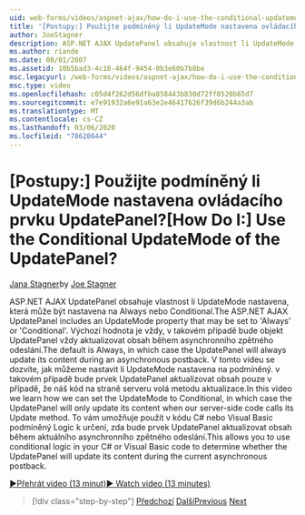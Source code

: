 ```yaml
---
uid: web-forms/videos/aspnet-ajax/how-do-i-use-the-conditional-updatemode-of-the-updatepanel
title: '[Postupy:] Použijte podmíněný li UpdateMode nastavena ovládacího prvku UpdatePanel? | Dokumenty Microsoft'
author: JoeStagner
description: ASP.NET AJAX UpdatePanel obsahuje vlastnost li UpdateMode nastavena, která může být nastavena na Always nebo Conditional. Výchozí hodnota je vždycky, v takovém případě UpdatePan...
ms.author: riande
ms.date: 08/01/2007
ms.assetid: 10b5bad3-4c18-464f-9454-0b3e60b7b8be
msc.legacyurl: /web-forms/videos/aspnet-ajax/how-do-i-use-the-conditional-updatemode-of-the-updatepanel
msc.type: video
ms.openlocfilehash: c05d4f262d56dfba858443b830d72ff0520b65d7
ms.sourcegitcommit: e7e91932a6e91a63e2e46417626f39d6b244a3ab
ms.translationtype: MT
ms.contentlocale: cs-CZ
ms.lasthandoff: 03/06/2020
ms.locfileid: "78628644"
---
```

# <a name="how-do-i-use-the-conditional-updatemode-of-the-updatepanel"></a><span data-ttu-id="7ad04-105">[Postupy:] Použijte podmíněný li UpdateMode nastavena ovládacího prvku UpdatePanel?</span><span class="sxs-lookup"><span data-stu-id="7ad04-105">[How Do I:] Use the Conditional UpdateMode of the UpdatePanel?</span></span>

<span data-ttu-id="7ad04-106">[Jana Stagner](https://github.com/JoeStagner)</span><span class="sxs-lookup"><span data-stu-id="7ad04-106">by [Joe Stagner](https://github.com/JoeStagner)</span></span>

<span data-ttu-id="7ad04-107">ASP.NET AJAX UpdatePanel obsahuje vlastnost li UpdateMode nastavena, která může být nastavena na Always nebo Conditional.</span><span class="sxs-lookup"><span data-stu-id="7ad04-107">The ASP.NET AJAX UpdatePanel includes an UpdateMode property that may be set to 'Always' or 'Conditional'.</span></span> <span data-ttu-id="7ad04-108">Výchozí hodnota je vždy, v takovém případě bude objekt UpdatePanel vždy aktualizovat obsah během asynchronního zpětného odeslání.</span><span class="sxs-lookup"><span data-stu-id="7ad04-108">The default is Always, in which case the UpdatePanel will always update its content during an asynchronous postback.</span></span> <span data-ttu-id="7ad04-109">V tomto videu se dozvíte, jak můžeme nastavit li UpdateMode nastavena na podmíněný. v takovém případě bude prvek UpdatePanel aktualizovat obsah pouze v případě, že náš kód na straně serveru volá metodu aktualizace.</span><span class="sxs-lookup"><span data-stu-id="7ad04-109">In this video we learn how we can set the UpdateMode to Conditional, in which case the UpdatePanel will only update its content when our server-side code calls its Update method.</span></span> <span data-ttu-id="7ad04-110">To vám umožňuje použít v kódu C# nebo Visual Basic podmíněný Logic k určení, zda bude prvek UpdatePanel aktualizovat obsah během aktuálního asynchronního zpětného odeslání.</span><span class="sxs-lookup"><span data-stu-id="7ad04-110">This allows you to use conditional logic in your C# or Visual Basic code to determine whether the UpdatePanel will update its content during the current asynchronous postback.</span></span>

[<span data-ttu-id="7ad04-111">&#9654;Přehrát video (13 minut)</span><span class="sxs-lookup"><span data-stu-id="7ad04-111">&#9654; Watch video (13 minutes)</span></span>](https://channel9.msdn.com/Blogs/ASP-NET-Site-Videos/how-do-i-use-the-conditional-updatemode-of-the-updatepanel)

> [!div class="step-by-step"]
> <span data-ttu-id="7ad04-112">[Předchozí](how-do-i-determine-whether-an-asynchronous-postback-has-occurred.md)
> [Další](how-do-i-implement-the-persistent-communications-pattern-with-the-updatepanel.md)</span><span class="sxs-lookup"><span data-stu-id="7ad04-112">[Previous](how-do-i-determine-whether-an-asynchronous-postback-has-occurred.md)
[Next](how-do-i-implement-the-persistent-communications-pattern-with-the-updatepanel.md)</span></span>
